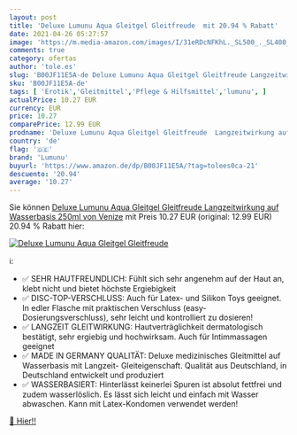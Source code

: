 ```yaml
---
layout: post
title: 'Deluxe Lumunu Aqua Gleitgel Gleitfreude  mit 20.94 % Rabatt'
date: 2021-04-26 05:27:57
image: 'https://m.media-amazon.com/images/I/31eRDcNFKhL._SL500_._SL400_.jpg'
comments: true
category: ofertas
author: 'tole.es'
slug: 'B00JF11E5A-de Deluxe Lumunu Aqua Gleitgel Gleitfreude Langzeitwirkung...'
sku: 'B00JF11E5A-de'
tags: [ 'Erotik','Gleitmittel','Pflege & Hilfsmittel','lumunu', ]
actualPrice: 10.27 EUR
currency: EUR
price: 10.27
comparePrice: 12.99 EUR
prodname: 'Deluxe Lumunu Aqua Gleitgel Gleitfreude  Langzeitwirkung auf Wasserbasis  250ml   von Venize'
country: 'de'
flag: '🇩🇪'
brand: 'Lumunu'
buyurl: 'https://www.amazon.de/dp/B00JF11E5A/?tag=tolees0ca-21'
descuento: '20.94'
average: '10.27'
---
```


Sie können [Deluxe Lumunu Aqua Gleitgel Gleitfreude  Langzeitwirkung auf Wasserbasis  250ml   von Venize](https://www.amazon.de/dp/B00JF11E5A/?tag=tolees0ca-21) mit Preis 10.27 EUR (original: 12.99 EUR) 20.94 % Rabatt hier:

[![Deluxe Lumunu Aqua Gleitgel Gleitfreude ](https://m.media-amazon.com/images/I/31eRDcNFKhL._SL500_._SL400_.jpg)](https://www.amazon.de/dp/B00JF11E5A/?tag=tolees0ca-21)

ℹ️:

- ✅ SEHR HAUTFREUNDLICH: Fühlt sich sehr angenehm auf der Haut an, klebt nicht und bietet höchste Ergiebigkeit
- ✅ DISC-TOP-VERSCHLUSS: Auch für Latex- und Silikon Toys geeignet. In edler Flasche mit praktischen Verschluss (easy- Dosierungsverschluss), sehr leicht und kontrolliert zu dosieren!
- ✅ LANGZEIT GLEITWIRKUNG: Hautverträglichkeit dermatologisch bestätigt, sehr ergiebig und hochwirksam. Auch für Intimmassagen geeignet
- ✅ MADE IN GERMANY QUALITÄT: Deluxe medizinisches Gleitmittel auf Wasserbasis mit Langzeit- Gleiteigenschaft. Qualität aus Deutschland, in Deutschland entwickelt und produziert
- ✅ WASSERBASIERT: Hinterlässt keinerlei Spuren ist absolut fettfrei und zudem wasserlöslich. Es lässt sich leicht und einfach mit Wasser abwaschen. Kann mit Latex-Kondomen verwendet werden!

[🛒 Hier!!](https://www.amazon.de/dp/B00JF11E5A/?tag=tolees0ca-21)
